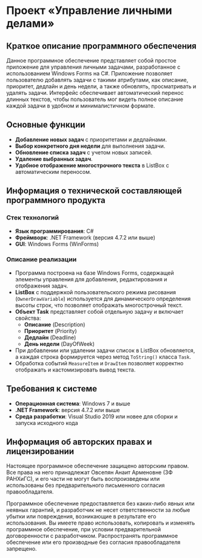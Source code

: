 # Проект «Управление личными делами»

## Краткое описание программного обеспечения
Данное программное обеспечение представляет собой простое приложение для управления личными задачами, разработанное с использованием Windows Forms на C#. Приложение позволяет пользователю добавлять задачи с такими атрибутами, как описание, приоритет, дедлайн и день недели, а также обновлять, просматривать и удалять задачи. Интерфейс обеспечивает автоматический перенос длинных текстов, чтобы пользователь мог видеть полное описание каждой задачи в удобном и минималистичном формате.

## Основные функции
- **Добавление новых задач** с приоритетами и дедлайнами.
- **Выбор конкретного дня недели** для выполнения задачи.
- **Обновление списка задач** с учетом новых записей.
- **Удаление выбранных задач**.
- **Удобное отображение многострочного текста** в ListBox с автоматическим переносом.

## Информация о технической составляющей программного продукта

### Стек технологий
- **Язык программирования**: C#
- **Фреймворк**: .NET Framework (версия 4.7.2 или выше)
- **GUI**: Windows Forms (WinForms)

### Описание реализации
- Программа построена на базе Windows Forms, содержащей элементы управления для добавления, редактирования и отображения задач.
- **ListBox** с поддержкой пользовательского режима рисования (`OwnerDrawVariable`) используется для динамического определения высоты строк, что позволяет отображать многострочный текст.
- **Объект Task** представляет собой отдельную задачу и включает свойства:
  - **Описание** (Description)
  - **Приоритет** (Priority)
  - **Дедлайн** (Deadline)
  - **День недели** (DayOfWeek)
- При добавлении или удалении задачи список в ListBox обновляется, а каждая строка формируется через метод `ToString()` класса `Task`.
- Обработка событий `MeasureItem` и `DrawItem` позволяет корректно отображать и кастомизировать вывод текста.

## Требования к системе
- **Операционная система**: Windows 7 и выше
- **.NET Framework**: версия 4.7.2 или выше
- **Среда разработки**: Visual Studio 2019 или новее для сборки и запуска исходного кода

## Информация об авторских правах и лицензировании
Настоящее программное обеспечение защищено авторским правом. Все права на него принадлежат Овсепян Анаит Арменовне (ЗФ РАНХиГС), и его части не могут быть воспроизведены или использованы без предварительного письменного согласия правообладателя. 

Программное обеспечение предоставляется без каких-либо явных или неявных гарантий, и разработчик не несет ответственности за любые убытки или повреждения, возникающие в результате его использования. Вы имеете право использовать, копировать и изменять программное обеспечение, при условии предварительной договоренности с разработчиком. Распространять программное обеспечение или его производные без согласия правообладателя запрещено.
